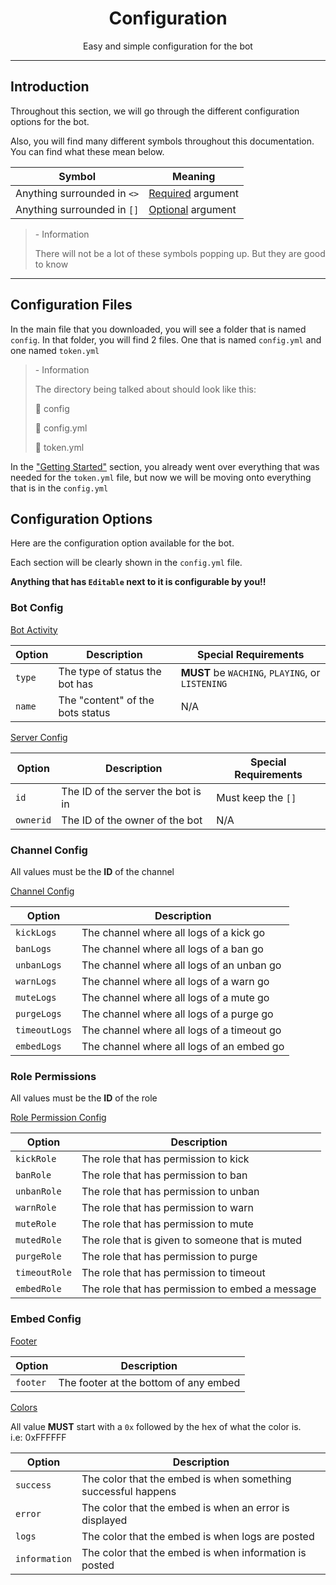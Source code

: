 <script src="https://kit.fontawesome.com/b6dbfc57a8.js" crossorigin="anonymous"></script>
<div style="text-align:center;">
    <h1>Configuration</h1>
    <p>Easy and simple configuration for the bot</p>
</div>

------

## Introduction

Throughout this section, we will go through the different configuration options for the bot.

Also, you will find many different symbols throughout this documentation. You can find what these mean below.

|            **Symbol**           |      **Meaning**      |
|---------------------------------|-----------------------|
| Anything surrounded in `<>` | <span style="text-decoration:underline;">Required</span> argument    |
| Anything surrounded in `[]` | <span style="text-decoration:underline;">Optional</span> argument    |

> <i class="fa-solid fa-info"></i> - Information
>
> There will not be a lot of these symbols popping up. But they are good to know

------

## Configuration Files

In the main file that you downloaded, you will see a folder that is named `config`. In that folder, you will find 2 files. One that is named `config.yml` and one named `token.yml`

> <i class="fa-solid fa-info"></i> - Information
>
> The directory being talked about should look like this:
>
>  📁 config
>
>   🧾 config.yml
>
>   🧾 token.yml

In the ["Getting Started"](https://modinatorbot.tk/getting-started) section, you already went over everything that was needed for the `token.yml` file, but now we will be moving onto everything that is in the `config.yml`

## Configuration Options

Here are the configuration option available for the bot.

Each section will be clearly shown in the `config.yml` file.

**Anything that has `Editable` next to it is configurable by you!!**

### Bot Config

<span style="text-decoration:underline;">Bot Activity</span>

| Option | Description                     | Special Requirements                             |
|--------|---------------------------------|--------------------------------------------------|
| `type` | The type of status the bot has    | **MUST** be `WACHING`, `PLAYING`, or `LISTENING` |
| `name` | The "content" of the bots status | N/A                                              |

<span style="text-decoration:underline;">Server Config

| Option    | Description                        | Special Requirements |
|-----------|------------------------------------|----------------------|
| `id`      | The ID of the server the bot is in | Must keep the `[]`   |
| `ownerid` | The ID of the owner of the bot     | N/A                  |

### Channel Config

All values must be the **ID** of the channel

<span style="text-decoration:underline;">Channel Config</span>

| Option        | Description                                |
|---------------|--------------------------------------------|
| `kickLogs`    | The channel where all logs of a kick go    |
| `banLogs`     | The channel where all logs of a ban go     |
| `unbanLogs`   | The channel where all logs of an unban go  |
| `warnLogs`    | The channel where all logs of a warn go    |
| `muteLogs`    | The channel where all logs of a mute go    |
| `purgeLogs`   | The channel where all logs of a purge go   |
| `timeoutLogs` | The channel where all logs of a timeout go |
| `embedLogs`   | The channel where all logs of an embed go  |

### Role Permissions

All values must be the **ID** of the role 

<span style="text-decoration:underline;">Role Permission Config</span>

| Option        | Description                                     |
|---------------|-------------------------------------------------|
| `kickRole`    | The role that has permission to kick            |
| `banRole`     | The role that has permission to ban             |
| `unbanRole`   | The role that has permission to unban           |
| `warnRole`    | The role that has permission to warn            |
| `muteRole`    | The role that has permission to mute            |
| `mutedRole`   | The role that is given to someone that is muted |
| `purgeRole`   | The role that has permission to purge           |
| `timeoutRole` | The role that has permission to timeout         |
| `embedRole`   | The role that has permission to embed a message |

### Embed Config

<span style="text-decoration:underline;">Footer</span>

| Option   | Description                           |
|----------|---------------------------------------|
| `footer` | The footer at the bottom of any embed |

<span style="text-decoration:underline;">Colors</span>

All value **MUST** start with a `0x` followed by the hex of what the color is.</br>
i.e: 0xFFFFFF

| Option        | Description                                                   |
|---------------|---------------------------------------------------------------|
| `success`     | The color that the embed is when something successful happens |
| `error`       | The color that the embed is when an error is displayed        |
| `logs`        | The color that the embed is when logs are posted              |
| `information` | The color that the embed is when information is posted        |